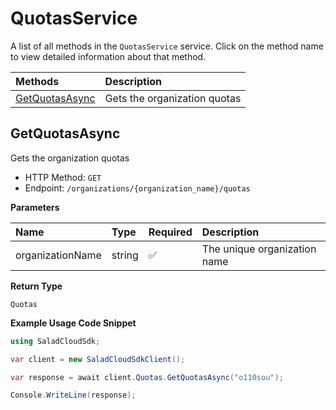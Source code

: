 # QuotasService

A list of all methods in the `QuotasService` service. Click on the method name to view detailed information about that method.

| Methods                           | Description                  |
| :-------------------------------- | :--------------------------- |
| [GetQuotasAsync](#getquotasasync) | Gets the organization quotas |

## GetQuotasAsync

Gets the organization quotas

- HTTP Method: `GET`
- Endpoint: `/organizations/{organization_name}/quotas`

**Parameters**

| Name             | Type   | Required | Description                  |
| :--------------- | :----- | :------- | :--------------------------- |
| organizationName | string | ✅       | The unique organization name |

**Return Type**

`Quotas`

**Example Usage Code Snippet**

```csharp
using SaladCloudSdk;

var client = new SaladCloudSdkClient();

var response = await client.Quotas.GetQuotasAsync("o110sou");

Console.WriteLine(response);
```
